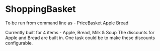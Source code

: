 # ShoppingBasket

To be run from command line as  - 
PriceBasket Apple Bread

Currently built for 4 items - Apple, Bread, Milk & Soup
The discounts for Apple and Bread are built in. One task could be to make these discounts configurable.
